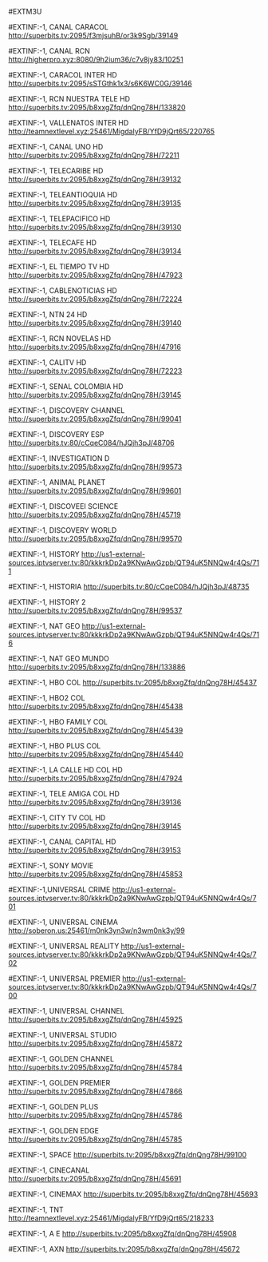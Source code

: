 #EXTM3U 

#EXTINF:-1,  CANAL CARACOL
http://superbits.tv:2095/f3mjsuhB/or3k9Sgb/39149

#EXTINF:-1, CANAL RCN
http://higherpro.xyz:8080/9h2ium36/c7v8jy83/10251

#EXTINF:-1, CARACOL INTER HD
http://superbits.tv:2095/sSTGthk1x3/s6K6WC0G/39146

#EXTINF:-1, RCN NUESTRA TELE HD
http://superbits.tv:2095/b8xxgZfq/dnQng78H/133820

#EXTINF:-1, VALLENATOS INTER HD
http://teamnextlevel.xyz:25461/MigdalyFB/YfD9jQrt65/220765

#EXTINF:-1, CANAL UNO HD
http://superbits.tv:2095/b8xxgZfq/dnQng78H/72211

#EXTINF:-1,  TELECARIBE HD
http://superbits.tv:2095/b8xxgZfq/dnQng78H/39132

#EXTINF:-1,  TELEANTIOQUIA HD
http://superbits.tv:2095/b8xxgZfq/dnQng78H/39135

#EXTINF:-1, TELEPACIFICO HD
http://superbits.tv:2095/b8xxgZfq/dnQng78H/39130

#EXTINF:-1, TELECAFE HD
http://superbits.tv:2095/b8xxgZfq/dnQng78H/39134

#EXTINF:-1,  EL TIEMPO TV HD
http://superbits.tv:2095/b8xxgZfq/dnQng78H/47923

#EXTINF:-1,  CABLENOTICIAS HD
http://superbits.tv:2095/b8xxgZfq/dnQng78H/72224

#EXTINF:-1,  NTN 24 HD
http://superbits.tv:2095/b8xxgZfq/dnQng78H/39140

#EXTINF:-1,  RCN NOVELAS HD
http://superbits.tv:2095/b8xxgZfq/dnQng78H/47916

#EXTINF:-1,  CALITV HD
http://superbits.tv:2095/b8xxgZfq/dnQng78H/72223

#EXTINF:-1,  SENAL COLOMBIA HD
http://superbits.tv:2095/b8xxgZfq/dnQng78H/39145

#EXTINF:-1, DISCOVERY CHANNEL 
http://superbits.tv:2095/b8xxgZfq/dnQng78H/99041

#EXTINF:-1, DISCOVERY ESP 
http://superbits.tv:80/cCqeC084/hJQjh3pJ/48706

#EXTINF:-1, INVESTIGATION D 
http://superbits.tv:2095/b8xxgZfq/dnQng78H/99573

#EXTINF:-1, ANIMAL PLANET 
http://superbits.tv:2095/b8xxgZfq/dnQng78H/99601

#EXTINF:-1, DISCOVEEI SCIENCE 
http://superbits.tv:2095/b8xxgZfq/dnQng78H/45719

#EXTINF:-1, DISCOVERY WORLD 
http://superbits.tv:2095/b8xxgZfq/dnQng78H/99570

#EXTINF:-1, HISTORY 
http://us1-external-sources.iptvserver.tv:80/kkkrkDp2a9KNwAwGzpb/QT94uK5NNQw4r4Qs/711

#EXTINF:-1, HISTORIA 
http://superbits.tv:80/cCqeC084/hJQjh3pJ/48735

#EXTINF:-1, HISTORY 2 
http://superbits.tv:2095/b8xxgZfq/dnQng78H/99537

#EXTINF:-1, NAT GEO 
http://us1-external-sources.iptvserver.tv:80/kkkrkDp2a9KNwAwGzpb/QT94uK5NNQw4r4Qs/716

#EXTINF:-1, NAT GEO MUNDO 
http://superbits.tv:2095/b8xxgZfq/dnQng78H/133886

#EXTINF:-1, HBO COL
http://superbits.tv:2095/b8xxgZfq/dnQng78H/45437

#EXTINF:-1, HBO2 COL
http://superbits.tv:2095/b8xxgZfq/dnQng78H/45438

#EXTINF:-1, HBO FAMILY COL
http://superbits.tv:2095/b8xxgZfq/dnQng78H/45439

#EXTINF:-1, HBO PLUS COL
http://superbits.tv:2095/b8xxgZfq/dnQng78H/45440

#EXTINF:-1, LA CALLE HD COL HD
http://superbits.tv:2095/b8xxgZfq/dnQng78H/47924

#EXTINF:-1, TELE AMIGA COL HD
http://superbits.tv:2095/b8xxgZfq/dnQng78H/39136

#EXTINF:-1, CITY TV COL HD
http://superbits.tv:2095/b8xxgZfq/dnQng78H/39145

#EXTINF:-1, CANAL CAPITAL HD
http://superbits.tv:2095/b8xxgZfq/dnQng78H/39153

#EXTINF:-1, SONY MOVIE   
http://superbits.tv:2095/b8xxgZfq/dnQng78H/45853

#EXTINF:-1,UNIVERSAL CRIME
http://us1-external-sources.iptvserver.tv:80/kkkrkDp2a9KNwAwGzpb/QT94uK5NNQw4r4Qs/701

#EXTINF:-1, UNIVERSAL CINEMA
http://soberon.us:25461/m0nk3yn3w/n3wm0nk3y/99

#EXTINF:-1, UNIVERSAL REALITY
http://us1-external-sources.iptvserver.tv:80/kkkrkDp2a9KNwAwGzpb/QT94uK5NNQw4r4Qs/702

#EXTINF:-1, UNIVERSAL PREMIER
http://us1-external-sources.iptvserver.tv:80/kkkrkDp2a9KNwAwGzpb/QT94uK5NNQw4r4Qs/700

#EXTINF:-1, UNIVERSAL CHANNEL
http://superbits.tv:2095/b8xxgZfq/dnQng78H/45925

#EXTINF:-1, UNIVERSAL STUDIO
http://superbits.tv:2095/b8xxgZfq/dnQng78H/45872

#EXTINF:-1, GOLDEN CHANNEL
http://superbits.tv:2095/b8xxgZfq/dnQng78H/45784

#EXTINF:-1, GOLDEN PREMIER
http://superbits.tv:2095/b8xxgZfq/dnQng78H/47866

#EXTINF:-1, GOLDEN PLUS
http://superbits.tv:2095/b8xxgZfq/dnQng78H/45786

#EXTINF:-1, GOLDEN EDGE
http://superbits.tv:2095/b8xxgZfq/dnQng78H/45785

#EXTINF:-1, SPACE
http://superbits.tv:2095/b8xxgZfq/dnQng78H/99100

#EXTINF:-1,  CINECANAL
http://superbits.tv:2095/b8xxgZfq/dnQng78H/45691

#EXTINF:-1, CINEMAX
http://superbits.tv:2095/b8xxgZfq/dnQng78H/45693

#EXTINF:-1,  TNT
http://teamnextlevel.xyz:25461/MigdalyFB/YfD9jQrt65/218233

#EXTINF:-1,  A E
http://superbits.tv:2095/b8xxgZfq/dnQng78H/45908

#EXTINF:-1,  AXN
http://superbits.tv:2095/b8xxgZfq/dnQng78H/45672





